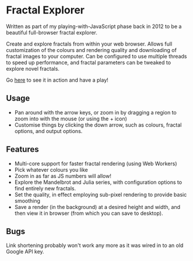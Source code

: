 # Fractal Explorer

Written as part of my playing-with-JavaScript phase back in 2012 to be a beautiful full-browser fractal explorer.

Create and explore fractals from within your web browser. Allows full customization of the colours and rendering quality and downloading of fractal images to your computer. Can be configured to use multiple threads to speed up performance, and fractal parameters can be tweaked to explore novel fractals.

Go [here](https://jsdw.github.io/js-fractal-explorer/) to see it in action and have a play!

## Usage

- Pan around with the arrow keys, or zoom in by dragging a region to zoom into with the mouse (or using the + icon)
- Customise things by clicking the down arrow, such as colours, fractal options, and output options.

## Features

- Multi-core support for faster fractal rendering (using Web Workers)
- Pick whatever colours you like
- Zoom in as far as JS numbers will allow!
- Explore the Mandelbrot and Julia series, with configuration options to find entirely new fractals.
- Set the quality, in effect employing sub-pixel rendering to provide basic smoothing
- Save a render (in the background) at a desired height and width, and then view it in browser (from which you can save to desktop).

## Bugs

Link shortening probably won't work any more as it was wired in to an old Google API key.
